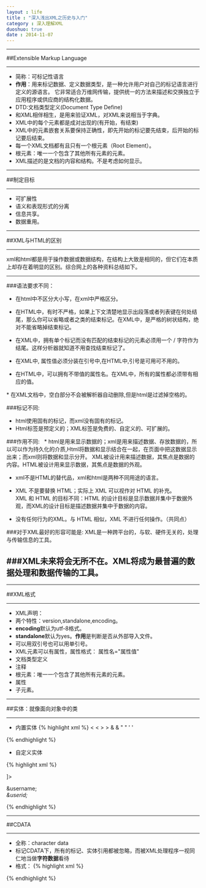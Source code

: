 ```yaml
---
layout : life
title : "深入浅出XML之历史与入门"
category : 深入理解XML
duoshuo: true
date : 2014-11-07
---
```

------------

##Extensible Markup Language

------------

* 简称：可标记性语言
* **作用**：用来标记数据、定义数据类型，是一种允许用户对自己的标记语言进行定义的源语言。 它非常适合万维网传输，提供统一的方法来描述和交换独立于应用程序或供应商的结构化数据。
* DTD:文档类型定义(Document Type Define)
 * 和XML相伴相生，是用来验证XML，对XML来说相当于字典。
* XML中的每个元素都是成对出现的(有开始，有结束)
* XML中的元素嵌套关系要保持正确性，即先开始的标记要先结束，后开始的标记要后结束。
* 每一个XML文档都有且只有一个根元素（Root Element）。
 * 根元素：唯一一个包含了其他所有元素的元素。
* XML描述的是文档的内容和结构。不是考虑如何显示。

---------------

##制定目标

--------------

* 可扩展性
* 语义和表现形式的分离
* 信息共享。
* 数据重用。

------------

##XML与HTML的区别 

------------

xml和html都是用于操作数据或数据结构，在结构上大致是相同的，但它们在本质上却存在着明显的区别。综合网上的各种资料总结如下。  

-----------------

###语法要求不同：  

* 在html中不区分大小写，在xml中严格区分。
 
* 在HTML中，有时不严格，如果上下文清楚地显示出段落或者列表键在何处结尾，那么你可以省略或者之类的结束标记。在XML中，是严格的树状结构，绝对不能省略掉结束标记。  
 
* 在XML中，拥有单个标记而没有匹配的结束标记的元素必须用一个 / 字符作为结尾。这样分析器就知道不用查找结束标记了。  
 
* 在XML中, 属性值必须分装在引号中,在HTML中,引号是可用可不用的。  
 
* 在HTML中，可以拥有不带值的属性名。在XML中，所有的属性都必须带有相应的值。 
 
* 在XML文档中，空白部分不会被解析器自动删除,但是html是过滤掉空格的。
 
###标记不同:

* html使用固有的标记，而xml没有固有的标记。  
* Html标签是预定义的；XML标签是免费的、自定义的、可扩展的。

###作用不同:
 
* html是用来显示数据的；xml是用来描述数据、存放数据的，所以可以作为持久化的介质,Html将数据和显示结合在一起，在页面中把这数据显示出来；而xml则将数据和显示分开。 XML被设计用来描述数据，其焦点是数据的内容。HTML被设计用来显示数据，其焦点是数据的外观。  
 
* xml不是HTML的替代品，xml和html是两种不同用途的语言。  
 
* XML 不是要替换 HTML；实际上 XML 可以视作对 HTML 的补充。XML 和 HTML 的目标不同：HTML 的设计目标是显示数据并集中于数据外观，而XML的设计目标是描述数据并集中于数据的内容。  
 
* 没有任何行为的XML。与 HTML 相似，XML 不进行任何操作。（共同点）  
 
###对于XML最好的形容可能是: XML是一种跨平台的，与软、硬件无关的，处理与传输信息的工具。 

###XML未来将会无所不在。XML将成为最普遍的数据处理和数据传输的工具。 
 
-------------
------------------

##XML格式

-------------

* XML声明：<?xml version="1.0" encoding="utf-8"?> 
 * 两个特性：version,standalone,encoding。
  * **encoding**默认为utf-8格式。
  * **standalone**默认为yes。**作用**是判断是否从外部导入文件。
  * 可以用双引号也可以用单引号。
  * XML元素可以有属性，属性格式： 属性名="属性值"
* 文档类型定义
* 注释 <!-- comment -->
* 根元素：唯一一个包含了其他所有元素的元素。
* 属性
* 子元素。

-------------

##实体：就像面向对象中的类

-----------

* 内置实体
 {% highlight xml %}
  &lt;    <
  &gt;    >
  &amp;   &
  &quot;  "
  &apos;  '

{% endhighlight %}


* 自定义实体

 {% highlight xml %}
<?xml version="1.0"?>
<!DOCTYPE User[

<!ENTITY username "shxz">
<!ENTITY userid "130">
]>

<company>
	<name>&username;</name>
	<address>&userid;</address>
</company>

{% endhighlight %}

--------------

##CDATA

------------ 

* 全称：character data　
 * 标记CDATA下，所有的标记、实体引用都被忽略，而被XML处理程序一视同仁地当做**字符数据**看待
 * 格式：
{% highlight xml %}
<![CDATA[
	这里存放你要放的数据。
	
	]]>
{% endhighlight %}












